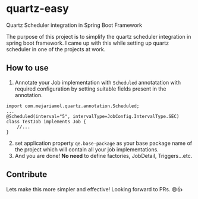 # quartz-easy
Quartz Scheduler integration in Spring Boot Framework

The purpose of this project is to simplify the quartz scheduler integration in spring boot framework. I came up with this while setting up quartz scheduler in one of the projects at work.

## How to use
1. Annotate your Job implementation with `Scheduled` annotatation with required configuration by setting suitable fields present in the annotation.
```
import com.mejariamol.quartz.annotation.Scheduled;
...
@Scheduled(interval="5", intervalType=JobConfig.IntervalType.SEC)
class TestJob implements Job {
    //...
}
```
2. set application property `qe.base-package` as your base package name of the project which will contain all your job implementations.
3. And you are done! **No need** to define factories, JobDetail, Triggers...etc.

## Contribute
Lets make this more simpler and effective! Looking forward to PRs. :smile::+1:
